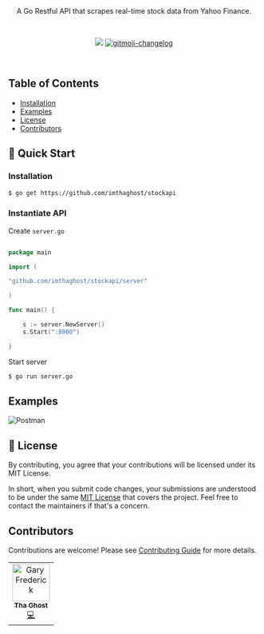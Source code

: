 <p align="center">
  <!-- <a href="#">
    <img alt="jedi" src="docs/media/luke.png"> 
  </a> -->
</p>

<br>

<p align="center">
A Go Restful API that scrapes real-time stock data from Yahoo Finance.
</p>

<br>

<p align="center">
   <a href="https://goreportcard.com/report/github.com/imthaghost/stockapi"><img src="https://goreportcard.com/badge/github.com/imthaghost/stockapi"></a>
   <a href="https://github.com/imthaghost/gitmoji-changelog">
    <img src="https://cdn.rawgit.com/sindresorhus/awesome/d7305f38d29fed78fa85652e3a63e154dd8e8829/media/badge.svg"alt="gitmoji-changelog">
  </a>
</p>
<br>

<!-- ![Example](/docs/media/teslaexample.gif) -->

## Table of Contents

-   [Installation](#installation)
-   [Examples](#examples)
-   [License](#license)
-   [Contributors](#contributors)

## 🚀 Quick Start

### Installation

```sh
$ go get https://github.com/imthaghost/stockapi
```

### Instantiate API

Create `server.go`

```go

package main

import (

"github.com/imthaghost/stockapi/server"

)

func main() {

    s := server.NewServer()
    s.Start(":8000")

}

```

Start server

```sh
$ go run server.go
```

## Examples

![Postman](/docs/media/postman.gif)

## 📝 License

By contributing, you agree that your contributions will be licensed under its MIT License.

In short, when you submit code changes, your submissions are understood to be under the same [MIT License](http://choosealicense.com/licenses/mit/) that covers the project. Feel free to contact the maintainers if that's a concern.

## Contributors

Contributions are welcome! Please see [Contributing Guide](https://imthaghost/zeus) for more details.

<table>
  <tr>
    <td align="center"><a href="https://github.com/imthaghost"><img src="https://avatars3.githubusercontent.com/u/46610773?s=460&v=4" width="75px;" alt="Gary Frederick"/><br /><sub><b>Tha Ghost</b></sub></a><br /><a href="https://github.com/imthaghost/stockapi/commits?author=imthaghost" title="Code">💻</a></td>
  </tr>
